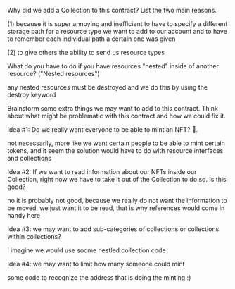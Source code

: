 Why did we add a Collection to this contract? List the two main reasons.

(1) because it is super annoying and inefficient to have to specify a different storage path for a resource type we want to add to our account and to have to remember 
each individual path a certain one was given

(2) to give others the ability to send us resource types



What do you have to do if you have resources "nested" inside of another resource? ("Nested resources")

any nested resources must be destroyed and we do this by using the
destroy keyword 


Brainstorm some extra things we may want to add to this contract. Think about what might be problematic with this contract and how we could fix it.

Idea #1: Do we really want everyone to be able to mint an NFT? 🤔.

not necessarily, more like we want certain people to be able to mint certain tokens, and it seem the solution would have to do with resource interfaces and collections


Idea #2: If we want to read information about our NFTs inside our Collection, right now we have to take it out of the Collection to do so. Is this good?

no it is probably not good, because we really do not want the information to be moved, we just want it to be read, that is why references would come in handy here


Idea #3: we may want to add sub-categories of collections or collections within collections?

i imagine we would use soome nestled collection code


Idea #4: we may want to limit how many someone could mint

some code to recognize the address that is doing the minting :)

